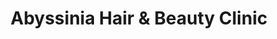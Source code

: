 ---
title: "Abyssinia Hair & Beauty Clinic"
url: /kent/abyssinia-hair-and-beauty-clinic/
shop: beauty
---